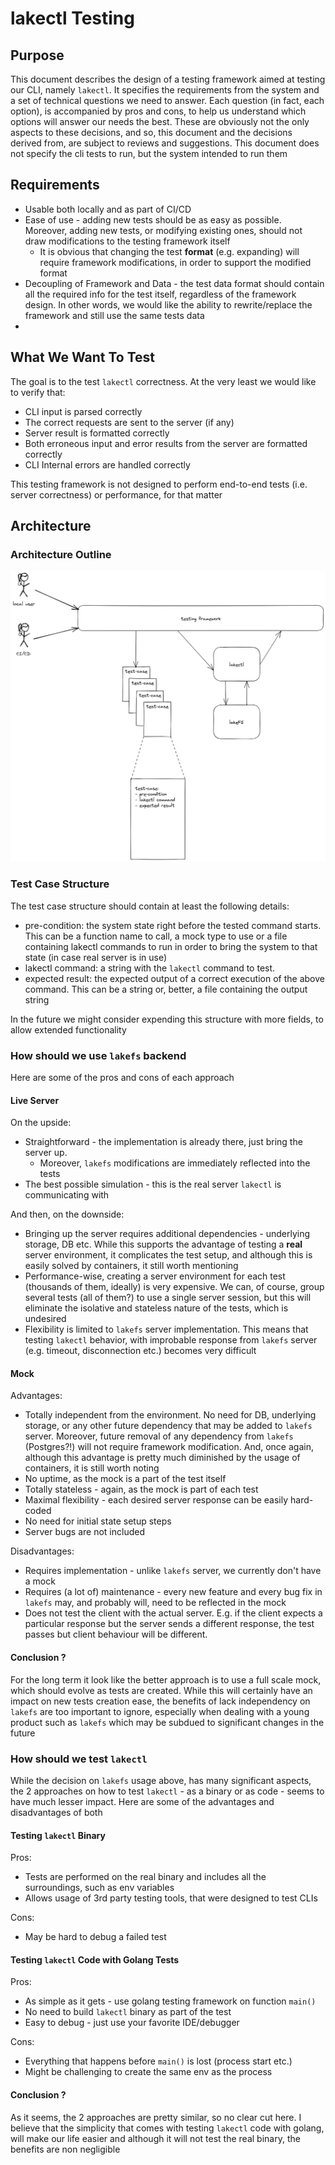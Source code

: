 # lakectl Testing

## Purpose

This document describes the design of a testing framework aimed at testing our CLI, namely `lakectl`.
It specifies the requirements from the system and a set of technical questions we need to answer. Each question (in fact, each option), is accompanied by pros and cons, to help us understand which options will answer our needs the best. These are obviously not the only aspects to these decisions, and so, this document and the decisions derived from, are subject to reviews and suggestions.
This document does not specify the cli tests to run, but the system intended to run them

## Requirements
* Usable both locally and as part of CI/CD
* Ease of use - adding new tests should be as easy as possible. Moreover, adding new tests, or modifying existing ones, should not draw modifications to the testing framework itself
  * It is obvious that changing the test **format** (e.g. expanding) will require framework modifications, in order to support the modified format
* Decoupling of Framework and Data - the test data format should contain all the required info for the test itself, regardless of the framework design. In other words, we would like the ability to rewrite/replace the framework and still use the same tests data
*

## What We Want To Test 

The goal is to the test `lakectl` correctness. At the very least we would like to verify that:
* CLI input is parsed correctly
* The correct requests are sent to the server (if any)
* Server result is formatted correctly
* Both erroneous input and error results from the server are formatted correctly
* CLI Internal errors are handled correctly

This testing framework is not designed to perform end-to-end tests (i.e. server correctness) or performance, for that matter

## Architecture

### Architecture Outline

![lakectl testing architecture](./diagrams/lakectl-testing-arch.png)

### Test Case Structure

The test case structure should contain at least the following details:
* pre-condition: the system state right before the tested command starts. This can be a function name to call, a mock type to use or a file containing lakectl commands to run in order to bring the system to that state (in case real server is in use)
* lakectl command: a string with the `lakectl` command to test.
* expected result: the expected output of a correct execution of the above command. This can be a string or, better, a file containing the output string

In the future we might consider expending this structure with more fields, to allow extended functionality
 
### How should we use `lakefs` backend

Here are some of the pros and cons of each approach

#### **Live Server**

On the upside:
* Straightforward - the implementation is already there, just bring the server up.
  * Moreover, `lakefs` modifications are immediately reflected into the tests
* The best possible simulation - this is the real server `lakectl` is communicating with

And then, on the downside:
* Bringing up the server requires additional dependencies - underlying storage, DB etc. While this supports the advantage of testing a **real** server environment, it complicates the test setup, and although this is easily solved by containers, it still worth mentioning
* Performance-wise, creating a server environment for each test (thousands of them, ideally) is very expensive. We can, of course, group several tests (all of them?) to use a single server session, but this will eliminate the isolative and stateless nature of the tests, which is undesired
* Flexibility is limited to `lakefs` server implementation. This means that testing `lakectl` behavior, with improbable response from `lakefs` server (e.g. timeout, disconnection etc.) becomes very difficult

#### Mock

Advantages:
* Totally independent from the environment. No need for DB, underlying storage, or any other future dependency that may be added to `lakefs` server. Moreover, future removal of any dependency from `lakefs` (Postgres?!) will not require framework modification. And, once again, although this advantage is pretty much diminished by the usage of containers, it is still worth noting
* No uptime, as the mock is a part of the test itself
* Totally stateless - again, as the mock is part of each test
* Maximal flexibility - each desired server response can be easily hard-coded
* No need for initial state setup steps
* Server bugs are not included

Disadvantages:
* Requires implementation - unlike `lakefs` server, we currently don't have a mock
* Requires (a lot of) maintenance - every new feature and every bug fix in `lakefs` may, and probably will, need to be reflected in the mock
* Does not test the client with the actual server.  E.g. if the client expects a particular response but the server sends a different response, the test passes but client behaviour will be different.

#### Conclusion ?

For the long term it look like the better approach is to use a full scale mock, which should evolve as tests are created. While this will certainly have an impact on new tests creation ease, the benefits of lack independency on `lakefs` are too important to ignore, especially when dealing with a young product such as `lakefs` which may be subdued to significant changes in the future

### How should we test `lakectl`

While the decision on `lakefs` usage above, has many significant aspects, the 2 approaches on how to test `lakectl` - as a binary or as code - seems to have much lesser impact. Here are some of the advantages and disadvantages of both

#### Testing `lakectl` Binary

Pros:
* Tests are performed on the real binary and includes all the surroundings, such as env variables
* Allows usage of 3rd party testing tools, that were designed to test CLIs

Cons:
* May be hard to debug a failed test

#### Testing `lakectl` Code with Golang Tests

Pros:
* As simple as it gets - use golang testing framework on function `main()`
* No need to build `lakectl` binary as part of the test
* Easy to debug - just use your favorite IDE/debugger

Cons:
* Everything that happens before `main()` is lost (process start etc.)
* Might be challenging to create the same env as the process

#### Conclusion ?

As it seems, the 2 approaches are pretty similar, so no clear cut here. I believe that the simplicity that comes with testing `lakectl` code with golang, will make our life easier and although it will not test the real binary, the benefits are non negligible
